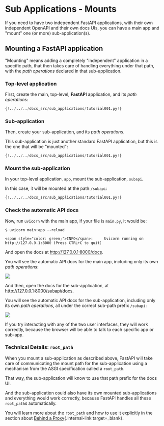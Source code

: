 # Sub Applications - Mounts

If you need to have two independent FastAPI applications, with their own independent OpenAPI and their own docs UIs, you can have a main app and "mount" one (or more) sub-application(s).

## Mounting a **FastAPI** application

"Mounting" means adding a completely "independent" application in a specific path, that then takes care of handling everything under that path, with the _path operations_ declared in that sub-application.

### Top-level application

First, create the main, top-level, **FastAPI** application, and its *path operations*:

```Python hl_lines="3  6-8"
{!../../../docs_src/sub_applications/tutorial001.py!}
```

### Sub-application

Then, create your sub-application, and its *path operations*.

This sub-application is just another standard FastAPI application, but this is the one that will be "mounted":

```Python hl_lines="11  14-16"
{!../../../docs_src/sub_applications/tutorial001.py!}
```

### Mount the sub-application

In your top-level application, `app`, mount the sub-application, `subapi`.

In this case, it will be mounted at the path `/subapi`:

```Python hl_lines="11  19"
{!../../../docs_src/sub_applications/tutorial001.py!}
```

### Check the automatic API docs

Now, run `uvicorn` with the main app, if your file is `main.py`, it would be:

<div class="termy">

```console
$ uvicorn main:app --reload

<span style="color: green;">INFO</span>:     Uvicorn running on http://127.0.0.1:8000 (Press CTRL+C to quit)
```

</div>

And open the docs at <a href="http://127.0.0.1:8000/docs" class="external-link" target="_blank">http://127.0.0.1:8000/docs</a>.

You will see the automatic API docs for the main app, including only its own _path operations_:

<img src="/fastapi/img/tutorial/sub-applications/image01.png">

And then, open the docs for the sub-application, at <a href="http://127.0.0.1:8000/subapi/docs" class="external-link" target="_blank">http://127.0.0.1:8000/subapi/docs</a>.

You will see the automatic API docs for the sub-application, including only its own _path operations_, all under the correct sub-path prefix `/subapi`:

<img src="/fastapi/img/tutorial/sub-applications/image02.png">

If you try interacting with any of the two user interfaces, they will work correctly, because the browser will be able to talk to each specific app or sub-app.

### Technical Details: `root_path`

When you mount a sub-application as described above, FastAPI will take care of communicating the mount path for the sub-application using a mechanism from the ASGI specification called a `root_path`.

That way, the sub-application will know to use that path prefix for the docs UI.

And the sub-application could also have its own mounted sub-applications and everything would work correctly, because FastAPI handles all these `root_path`s automatically.

You will learn more about the `root_path` and how to use it explicitly in the section about [Behind a Proxy](./behind-a-proxy.md){.internal-link target=_blank}.
